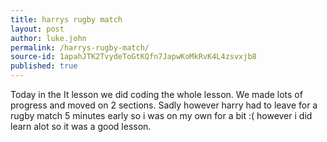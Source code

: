 ```yaml
---
title: harrys rugby match
layout: post
author: luke.john
permalink: /harrys-rugby-match/
source-id: 1apahJTK2TvydeToGtKQfn7JapwKoMkRvK4L4zsvxjb8
published: true
---
```

Today in the It lesson we did coding the whole lesson. We made lots of progress and moved on 2 sections. Sadly however harry had to leave for a rugby match 5 minutes early so i was on my own for a bit :( however i did learn alot so it was a good lesson.

